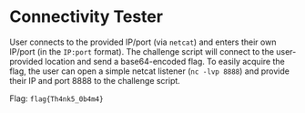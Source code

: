 # Connectivity Tester
User connects to the provided IP/port (via `netcat`) and enters their own IP/port (in the `IP:port` format). The challenge script will connect to the user-provided location and send a base64-encoded flag. To easily acquire the flag, the user can open a simple netcat listener (`nc -lvp 8888`) and provide their IP and port 8888 to the challenge script.

Flag: `flag{Th4nk5_0b4m4}`
